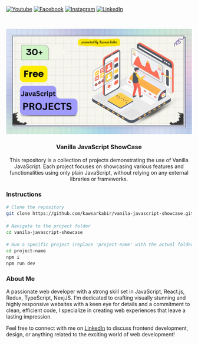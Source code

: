 [![Youtube][youtube-shield]][youtube-url]
[![Facebook][facebook-shield]][facebook-url]
[![Instagram][instagram-shield]][instagram-url]
[![LinkedIn][linkedin-shield]][linkedin-url]

<!-- PROJECT LOGO -->
<br />
<p align="center">
    <img src="image/vanila-javascript-showcase-banner.png" alt="Logo">
</p>

<h3 align="center"> Vanilla JavaScript ShowCase</h3>
<p align="center">
    This repository is a collection of projects demonstrating the use of Vanilla JavaScript. Each project focuses on showcasing various features and functionalities using only plain JavaScript, without relying on any external libraries or frameworks.
</p>

<!-- Insructions -->

### Instructions

```bash
# Clone the repository
git clone https://github.com/kawsarkabir/vanila-javascript-showcase.git

# Navigate to the project folder
cd vanila-javascript-showcase

# Run a specific project (replace 'project-name' with the actual folder name)
cd project-name
npm i
npm run dev
```

### About Me

A passionate web developer with a strong skill set in JavaScript, React.js, Redux, TypeScript, NexjJS. I&lsquo;m dedicated to crafting visually stunning and highly responsive websites with a keen eye for details and a commitment to clean, efficient code, I specialize in creating web experiences that leave a lasting impression.

Feel free to connect with me on [LinkedIn](https://www.linkedin.com/in/kawsarkabir/) to discuss frontend development, design, or anything related to the exciting world of web development!

<!-- MARKDOWN LINKS & IMAGES -->

[youtube-shield]: https://img.shields.io/badge/-Youtube-black.svg?style=flat-square&logo=youtube&color=555&logoColor=white
[youtube-url]: https://youtube.com/@kawsarkabir
[facebook-shield]: https://img.shields.io/badge/-Facebook-black.svg?style=flat-square&logo=facebook&color=555&logoColor=white
[facebook-url]: https://facebook.com/devkawsarkabir
[instagram-shield]: https://img.shields.io/badge/-Instagram-black.svg?style=flat-square&logo=instagram&color=555&logoColor=white
[instagram-url]: https://instagram.com/devkawsarkabir
[linkedin-shield]: https://img.shields.io/badge/-LinkedIn-black.svg?style=flat-square&logo=linkedin&colorB=555
[linkedin-url]: https://linkedin.com/in/kawsarkabir
